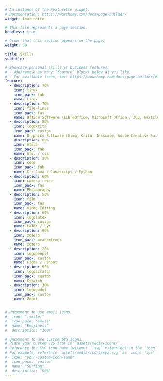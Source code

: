 ```yaml
---
# An instance of the Featurette widget.
# Documentation: https://wowchemy.com/docs/page-builder/
widget: featurette

# This file represents a page section.
headless: true

# Order that this section appears on the page.
weight: 50

title: Skills
subtitle:

# Showcase personal skills or business features.
# - Add/remove as many `feature` blocks below as you like.
# - For available icons, see: https://wowchemy.com/docs/page-builder/#icons
feature:
  - description: 70%
    icon: linux
    icon_pack: fab
    name: Linux
  - description: 70%
    icon: file-lines
    icon_pack: fas
    name: Office Software (LibreOffice, Microsoft Office / 365, Nextcloud)
  - description: 80%
    icon: logokrita
    icon_pack: custom
    name: Graphics Software (Gimp, Krita, Inkscape, Adobe Creative Suite)
  - description: 60%
    icon: html5
    icon_pack: fab
    name: html / css
  - description: 20%
    icon: code
    icon_pack: fab
    name: C / Java / Javascript / Python
  - description: 60%
    icon: camera-retro
    icon_pack: fas
    name: Photography
  - description: 50%
    icon: film
    icon_pack: fas
    name: Video Editing 
  - description: 60%
    icon: logolatex
    icon_pack: custom
    name: LaTeX / LyX
  - description: 90%
    icon: zotero
    icon_pack: academicons
    name: zotero
  - description: 20%
    icon: logopenpot
    icon_pack: custom
    name: Figma / Penpot
  - description: 90%
    icon: logoscratch
    icon_pack: custom
    name: Scratch
  - description: 30%
    icon: logogodot
    icon_pack: custom
    name: Godot

    
# Uncomment to use emoji icons.
#- icon: ":smile:"
#  icon_pack: "emoji"
#  name: "Emojiness"
#  description: "100%"

# Uncomment to use custom SVG icons.
# Place your custom SVG icon in `assets/media/icons/`.
# Reference the SVG icon name (without `.svg` extension) in the `icon` field.
# For example, reference `assets/media/icons/xyz.svg` as `icon: 'xyz'`
#- icon: "your-custom-icon-name"
#  icon_pack: "custom"
#  name: "Surfing"
#  description: "90%"
---
```

